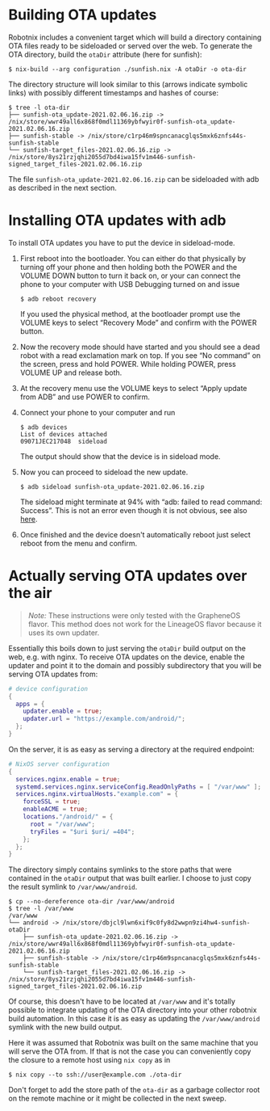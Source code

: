 # Building OTA updates

Robotnix includes a convenient target which will build a directory containing
OTA files ready to be sideloaded or served over the web.  To generate the OTA
directory, build the `otaDir` attribute (here for sunfish):
```console
$ nix-build --arg configuration ./sunfish.nix -A otaDir -o ota-dir
```
The directory structure will look similar to this (arrows indicate symbolic
links) with possibly different timestamps and hashes of course:
```console
$ tree -l ota-dir
├── sunfish-ota_update-2021.02.06.16.zip -> /nix/store/wwr49all6x868f0mdl11369ybfwyir0f-sunfish-ota_update-2021.02.06.16.zip
├── sunfish-stable -> /nix/store/c1rp46m9spncanacglqs5mxk6znfs44s-sunfish-stable
└── sunfish-target_files-2021.02.06.16.zip -> /nix/store/8ys21rzjqhi2055d7bd4iwa15fv1m446-sunfish-signed_target_files-2021.02.06.16.zip
```
The file `sunfish-ota_update-2021.02.06.16.zip` can be sideloaded with adb as
described in the next section.

# Installing OTA updates with adb

To install OTA updates you have to put the device in sideload-mode.

 1. First reboot into the bootloader. You can either do that physically by
    turning off your phone and then holding both the POWER and the VOLUME DOWN
    button to turn it back on, or your can connect the phone to your computer
    with USB Debugging turned on and issue
    ```console
    $ adb reboot recovery
    ```
    If you used the physical method, at the bootloader prompt use the VOLUME
    keys to select “Recovery Mode” and confirm with the POWER button.

 3. Now the recovery mode should have started and you should see a dead robot
    with a read exclamation mark on top. If you see “No command” on the screen,
    press and hold POWER. While holding POWER, press VOLUME UP and release
    both.

 4. At the recovery menu use the VOLUME keys to select “Apply update from ADB”
    and use POWER to confirm.

 5. Connect your phone to your computer and run
    ```console
    $ adb devices
    List of devices attached
    09071JEC217048  sideload
    ```
    The output should show that the device is in sideload mode.

 6. Now you can proceed to sideload the new update.
    ```console
    $ adb sideload sunfish-ota_update-2021.02.06.16.zip
    ```
    The sideload might terminate at 94% with “adb: failed to read command:
    Success”.  This is not an error even though it is not obvious, see also
    [here](https://np.reddit.com/r/LineageOS/comments/dt2et4/adb_failed_to_read_command_success/f6u352m).

 7. Once finished and the device doesn't automatically reboot just select
    reboot from the menu and confirm.

# Actually serving OTA updates over the air

> *Note:* These instructions were only tested with the GrapheneOS flavor.  This
> method does not work for the LineageOS flavor because it uses its own updater.

Essentially this boils down to just serving the `otaDir` build output on the
web, e.g. with nginx.  To receive OTA updates on the device, enable the updater
and point it to the domain and possibly subdirectory that you will be serving
OTA updates from:
```nix
# device configuration
{
  apps = {
    updater.enable = true;
    updater.url = "https://example.com/android/";
  };
}
```
On the server, it is as easy as serving a directory at the required
endpoint:
```nix
# NixOS server configuration
{
  services.nginx.enable = true;
  systemd.services.nginx.serviceConfig.ReadOnlyPaths = [ "/var/www" ];
  services.nginx.virtualHosts."example.com" = {
    forceSSL = true;
    enableACME = true;
    locations."/android/" = {
      root = "/var/www";
      tryFiles = "$uri $uri/ =404";
    };
  };
}
```
The directory simply contains symlinks to the store paths that were contained in
the `otaDir` output that was built earlier.  I choose to just copy the result
symlink to `/var/www/android`.
```console
$ cp --no-dereference ota-dir /var/www/android
$ tree -l /var/www
/var/www
└── android -> /nix/store/dbjcl9lwn6xif9c0fy8d2wwpn9zi4hw4-sunfish-otaDir                   
    ├── sunfish-ota_update-2021.02.06.16.zip -> /nix/store/wwr49all6x868f0mdl11369ybfwyir0f-sunfish-ota_update-2021.02.06.16.zip
    ├── sunfish-stable -> /nix/store/c1rp46m9spncanacglqs5mxk6znfs44s-sunfish-stable                             
    └── sunfish-target_files-2021.02.06.16.zip -> /nix/store/8ys21rzjqhi2055d7bd4iwa15fv1m446-sunfish-signed_target_files-2021.02.06.16.zip
```
Of course, this doesn't have to be located at `/var/www` and it's totally
possible to integrate updating of the OTA directory into your other robotnix
build automation.  In this case it is as easy as updating the `/var/www/android`
symlink with the new build output.

Here it was assumed that Robotnix was built on the same machine that you will
serve the OTA from.  If that is not the case you can conveniently copy the
closure to a remote host using `nix copy` as in
``` console
$ nix copy --to ssh://user@example.com ./ota-dir
```
Don't forget to add the store path of the `ota-dir` as a garbage collector root
on the remote machine or it might be collected in the next sweep.
